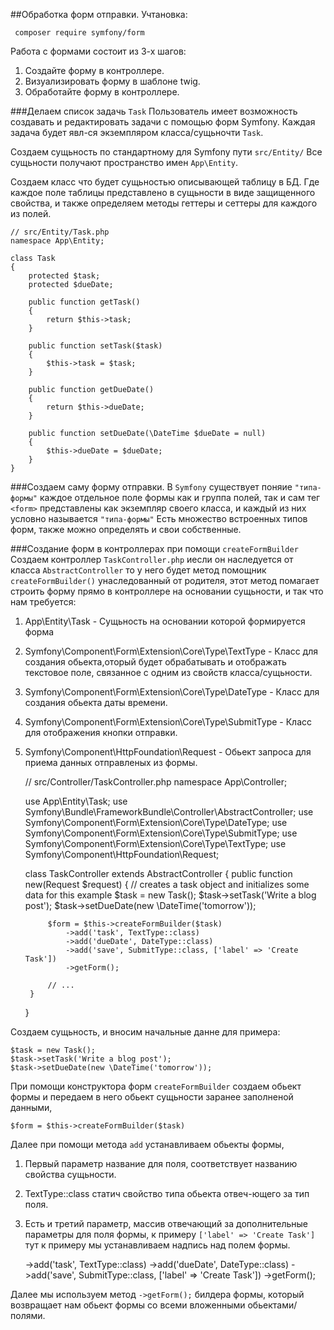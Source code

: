 ##Обработка форм отправки.
Учтановка:

     composer require symfony/form

Работа с формами состоит из 3-х шагов:

1) Создайте форму в контроллере.
2) Визуализировать форму в шаблоне twig.
3) Обработайте форму в контроллере.

###Делаем список задачь `Task`
Пользователь имеет возможность создавать и редактировать 
задачи с помощью форм Symfony. Каждая задача будет явл-ся 
экземпляром класса/сущьночти `Task`.

Создаем сущьность по стандартному для Symfony пути `src/Entity/`
Все сущьности получают пространство имен `App\Entity`.

Создаем класс что будет сущьностью описывающей таблицу в БД.
Где каждое поле таблицы представлено в сущьности в виде защищенного
свойства, и также определяем методы геттеры и сеттеры для каждого из
полей.

    // src/Entity/Task.php
    namespace App\Entity;
    
    class Task
    {
        protected $task;
        protected $dueDate;
    
        public function getTask()
        {
            return $this->task;
        }
    
        public function setTask($task)
        {
            $this->task = $task;
        }
    
        public function getDueDate()
        {
            return $this->dueDate;
        }
    
        public function setDueDate(\DateTime $dueDate = null)
        {
            $this->dueDate = $dueDate;
        }
    }  

###Создаем саму форму отправки.
В `Symfony` существует поняие `"типа-формы"` каждое отдельное поле
формы как и группа полей, так и сам тег `<form>` представлены как
экземпляр своего класса, и каждый из них условно называется `"типа-формы"`
Есть множество встроенных типов форм, также можно определять и свои
собственные.

###Создание форм в контроллерах при помощи `createFormBuilder`
Создаем контроллер `TaskController.php` иесли он наследуется от класса
`AbstractController` то у него будет метод помощник `createFormBuilder()`
унаследованный от родителя, этот метод помагает строить форму прямо в
контроллере на основании сущьности, и так что нам требуется:

1) App\Entity\Task - Сущьность на основании которой формируется форма
2) Symfony\Component\Form\Extension\Core\Type\TextType - Класс для
создания обьекта,оторый будет обрабатывать и отображать текстовое поле,
связанное с одним из свойств класса/сущьности.
3) Symfony\Component\Form\Extension\Core\Type\DateType - Класс для 
создания обьекта даты времени.
4) Symfony\Component\Form\Extension\Core\Type\SubmitType - Класс для 
отображения кнопки отправки.
5) Symfony\Component\HttpFoundation\Request - Обьект запроса для 
приема данных отправленых из формы.


    // src/Controller/TaskController.php
    namespace App\Controller;
    
    use App\Entity\Task;
    use Symfony\Bundle\FrameworkBundle\Controller\AbstractController;
    use Symfony\Component\Form\Extension\Core\Type\DateType;
    use Symfony\Component\Form\Extension\Core\Type\SubmitType;
    use Symfony\Component\Form\Extension\Core\Type\TextType;
    use Symfony\Component\HttpFoundation\Request;
    
    class TaskController extends AbstractController
    {
        public function new(Request $request)
        {
            // creates a task object and initializes some data for this example
            $task = new Task();
            $task->setTask('Write a blog post');
            $task->setDueDate(new \DateTime('tomorrow'));
    
            $form = $this->createFormBuilder($task)
                ->add('task', TextType::class)
                ->add('dueDate', DateType::class)
                ->add('save', SubmitType::class, ['label' => 'Create Task'])
                ->getForm();
    
            // ...
        }
    }

Создаем сущьность, и вносим начальные данне для примера: 

    $task = new Task();
    $task->setTask('Write a blog post');
    $task->setDueDate(new \DateTime('tomorrow'));

При помощи конструктора форм `createFormBuilder` создаем обьект формы и 
передаем в него обьект сущьности заранее заполненой данными,  

    $form = $this->createFormBuilder($task)

Далее при помощи метода `add` устанавливаем обьекты формы, 

1) Первый параметр название для поля, соответствует названию свойства сущьности.
2) TextType::class статич свойство типа обьекта отвеч-ющего за тип поля.
3) Есть и третий параметр, массив отвечающий за дополнительные параметры 
для поля формы, к примеру `['label' => 'Create Task']` тут к примеру мы 
устанавливаем надпись над полем формы.


    ->add('task', TextType::class)
    ->add('dueDate', DateType::class)
    ->add('save', SubmitType::class, ['label' => 'Create Task'])
    ->getForm();

Далее мы используем метод `->getForm();` билдера формы, который возвращает 
нам обьект формы со всеми вложенными обьектами/полями.























